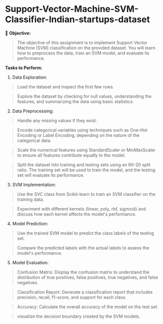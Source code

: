 # Support-Vector-Machine-SVM-Classifier-Indian-startups-dataset

🎯 **Objective:**

>The objective of this assignment is to implement Support Vector Machine (SVM) classification on the provided dataset. You will learn how to preprocess the data, train an SVM model, and evaluate its performance.

**Tasks to Perform:**

1. Data Exploration:
>Load the dataset and inspect the first few rows.

>Explore the dataset by checking for null values, understanding the features, and summarizing the data using basic statistics.

2. Data Preprocessing:
>Handle any missing values if they exist.

>Encode categorical variables using techniques such as One-Hot Encoding or Label Encoding, depending on the nature of the categorical data.

>Scale the numerical features using StandardScaler or MinMaxScaler to ensure all features contribute equally to the model.

>Split the dataset into training and testing sets using an 80-20 split ratio. The training set will be used to train the model, and the testing set will evaluate its performance.

3. SVM Implementation:
>Use the SVC class from Scikit-learn to train an SVM classifier on the training data.

>Experiment with different kernels (linear, poly, rbf, sigmoid) and discuss how each kernel affects the model's performance.

4. Model Prediction:
>Use the trained SVM model to predict the class labels of the testing set.

>Compare the predicted labels with the actual labels to assess the model's performance.

5. Model Evaluation:
>Confusion Matrix: Display the confusion matrix to understand the distribution of true positives, false positives, true negatives, and false negatives.

>Classification Report: Generate a classification report that includes precision, recall, f1-score, and support for each class.

>Accuracy: Calculate the overall accuracy of the model on the test set.

>visualize the decision boundary created by the SVM models.
